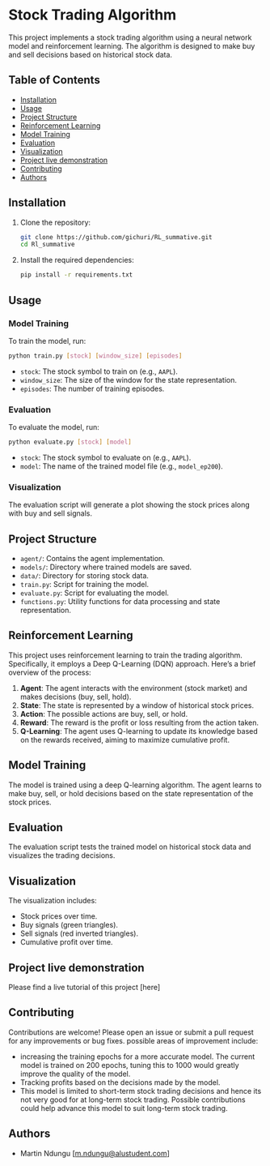# Stock Trading Algorithm

This project implements a stock trading algorithm using a neural network model and reinforcement learning. The algorithm is designed to make buy and sell decisions based on historical stock data.

## Table of Contents

- [Installation](#installation)
- [Usage](#usage)
- [Project Structure](#project-structure)
- [Reinforcement Learning](#reinforcement-learning)
- [Model Training](#model-training)
- [Evaluation](#evaluation)
- [Visualization](#visualization)
- [Project live demonstration](#project-live-demonstration)
- [Contributing](#contributing)
- [Authors](#authors)

## Installation

1. Clone the repository:
    ```sh
    git clone https://github.com/gichuri/RL_summative.git
    cd Rl_summative
    ```

2. Install the required dependencies:
    ```sh
    pip install -r requirements.txt
    ```

## Usage

### Model Training

To train the model, run:
```sh
python train.py [stock] [window_size] [episodes]
```
- `stock`: The stock symbol to train on (e.g., `AAPL`).
- `window_size`: The size of the window for the state representation.
- `episodes`: The number of training episodes.

### Evaluation

To evaluate the model, run:
```sh
python evaluate.py [stock] [model]
```
- `stock`: The stock symbol to evaluate on (e.g., `AAPL`).
- `model`: The name of the trained model file (e.g., `model_ep200`).

### Visualization

The evaluation script will generate a plot showing the stock prices along with buy and sell signals.

## Project Structure

- `agent/`: Contains the agent implementation.
- `models/`: Directory where trained models are saved.
- `data/`: Directory for storing stock data.
- `train.py`: Script for training the model.
- `evaluate.py`: Script for evaluating the model.
- `functions.py`: Utility functions for data processing and state representation.

## Reinforcement Learning

This project uses reinforcement learning to train the trading algorithm. Specifically, it employs a Deep Q-Learning (DQN) approach. Here’s a brief overview of the process:

1. **Agent**: The agent interacts with the environment (stock market) and makes decisions (buy, sell, hold).
2. **State**: The state is represented by a window of historical stock prices.
3. **Action**: The possible actions are buy, sell, or hold.
4. **Reward**: The reward is the profit or loss resulting from the action taken.
5. **Q-Learning**: The agent uses Q-learning to update its knowledge based on the rewards received, aiming to maximize cumulative profit.

## Model Training

The model is trained using a deep Q-learning algorithm. The agent learns to make buy, sell, or hold decisions based on the state representation of the stock prices.

## Evaluation

The evaluation script tests the trained model on historical stock data and visualizes the trading decisions.

## Visualization

The visualization includes:
- Stock prices over time.
- Buy signals (green triangles).
- Sell signals (red inverted triangles).
- Cumulative profit over time.

## Project live demonstration

Please find a live tutorial of this project [here]
## Contributing

Contributions are welcome! Please open an issue or submit a pull request for any improvements or bug fixes.
possible areas of improvement include:
- increasing the training epochs for a more accurate model. The current model is trained on 200 epochs, tuning this to 1000 would greatly improve the quality of the model.
- Tracking profits based on the decisions made by the model.
- This model is limited to short-term stock trading decisions and hence its not very good for at long-term stock trading. Possible contributions could help advance this model to suit long-term stock trading.

## Authors

- Martin Ndungu [m.ndungu@alustudent.com]